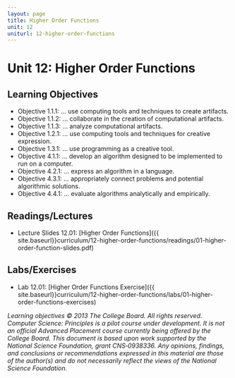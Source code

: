 ```yaml
---
layout: page
title: Higher Order Functions
unit: 12
uniturl: 12-higher-order-functions
---
```



Unit 12: Higher Order Functions
===============================


Learning Objectives
-------------------
* Objective 1.1.1: … use computing tools and techniques to create artifacts.
* Objective 1.1.2: … collaborate in the creation of computational artifacts.
* Objective 1.1.3: … analyze computational artifacts.
* Objective 1.2.1: … use computing tools and techniques for creative expression.
* Objective 1.3.1: … use programming as a creative tool.
* Objective 4.1.1: … develop an algorithm designed to be implemented to run on a computer.
* Objective 4.2.1: … express an algorithm in a language.
* Objective 4.3.1: … appropriately connect problems and potential algorithmic solutions.
* Objective 4.4.1: … evaluate algorithms analytically and empirically.

Readings/Lectures
-----------------
 * Lecture Slides 12.01: [Higher Order Functions]({{ site.baseurl}}curriculum/12-higher-order-functions/readings/01-higher-order-function-slides.pdf)


Labs/Exercises
--------------
 * Lab 12.01: [Higher Order Functions Exercise]({{ site.baseurl}}curriculum/12-higher-order-functions/labs/01-higher-order-functions-exercises)

*Learning objectives © 2013 The College Board. All rights reserved. Computer Science: Principles is a pilot course under development. It is not an official Advanced Placement course currently being offered by the College Board. This document is based upon work supported by the National Science Foundation, grant CNS‐0938336. Any opinions, findings, and conclusions or recommendations expressed in this material are those of the author(s) and do not necessarily reflect the views of the National Science Foundation.*
 


